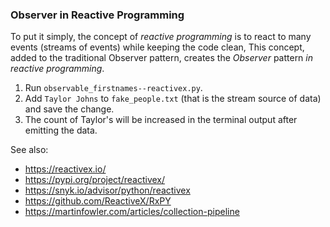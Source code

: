 ### Observer in Reactive Programming

To put it simply, the concept of *reactive programming* is
to react to many events (streams of events) while keeping the code clean,
This concept, added to the traditional Observer pattern,
creates the *Observer* pattern *in reactive programming*.

1. Run `observable_firstnames--reactivex.py`.
2. Add `Taylor Johns` to `fake_people.txt` (that is the stream source of data) and save the change.
3. The count of Taylor's will be increased in the terminal output after emitting the data.

See also:
- https://reactivex.io/
- https://pypi.org/project/reactivex/
- https://snyk.io/advisor/python/reactivex
- https://github.com/ReactiveX/RxPY
- https://martinfowler.com/articles/collection-pipeline

